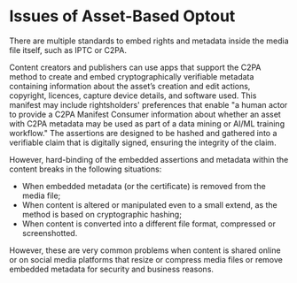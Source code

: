 # Issues of Asset-Based Optout

There are multiple standards to embed rights and metadata inside the media file itself, such as IPTC or C2PA.&#x20;

Content creators and publishers can use apps that support the C2PA method to create and embed cryptographically verifiable metadata containing information about the asset’s creation and edit actions, copyright, licences, capture device details, and software used. This manifest may include rightsholders' preferences that enable "a human actor to provide a C2PA Manifest Consumer information about whether an asset with C2PA metadata may be used as part of a data mining or AI/ML training workflow." The assertions are designed to be hashed and gathered into a verifiable claim that is digitally signed, ensuring the integrity of the claim.

However, hard-binding of the embedded assertions and metadata within the content breaks in the following situations:&#x20;

* When embedded metadata (or the certificate) is removed from the media file;
* When content is altered or manipulated even to a small extend, as the method is based on cryptographic hashing;&#x20;
* When content is converted into a different file format, compressed or screenshotted.

However, these are very common problems when content is shared online or on social media platforms that resize or compress media files or remove embedded metadata for security and business reasons.
